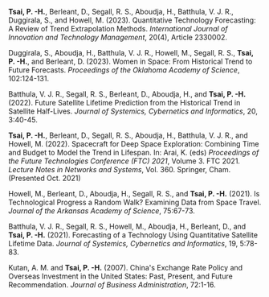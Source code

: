 
**Tsai, P. -H.**, Berleant, D., Segall, R. S., Aboudja, H., Batthula, V. J. R., Duggirala, S., and Howell, M. (2023). Quantitative Technology Forecasting: A Review of Trend Extrapolation Methods. *International Journal of Innovation and Technology Management*, 20(4), Article 2330002.

Duggirala, S., Aboudja, H., Batthula, V. J. R., Howell, M., Segall, R. S., **Tsai, P. -H.**, and Berleant, D. (2023). Women in Space: From Historical Trend to Future Forecasts. *Proceedings of the Oklahoma Academy of Science*, 102:124-131.

Batthula, V. J. R., Segall, R. S., Berleant, D., Aboudja, H., and **Tsai, P. -H.** (2022). Future Satellite Lifetime Prediction from the Historical Trend in Satellite Half-Lives. *Journal of Systemics, Cybernetics and Informatics*, 20, 3:40-45.

**Tsai, P. -H.**, Berleant, D., Segall, R. S., Aboudja, H., Batthula, V. J. R., and Howell, M. (2022). Spacecraft for Deep Space Exploration: Combining Time and Budget to Model the Trend in Lifespan. In: Arai, K. (eds) *Proceedings of the Future Technologies Conference (FTC) 2021*, Volume 3. FTC 2021. *Lecture Notes in Networks and Systems*, Vol. 360. Springer, Cham. (Presented Oct. 2021)

Howell, M., Berleant, D., Aboudja, H., Segall, R. S., and **Tsai, P. -H.** (2021). Is Technological Progress a Random Walk? Examining Data from Space Travel. *Journal of the Arkansas Academy of Science*, 75:67-73.

Batthula, V. J. R., Segall, R. S., Howell, M., Aboudja, H., Berleant, D., and **Tsai, P. -H.** (2021). Forecasting of a Technology Using Quantitative Satellite Lifetime Data. *Journal of Systemics, Cybernetics and Informatics*, 19, 5:78-83.

Kutan, A. M. and **Tsai, P. -H.** (2007). China's Exchange Rate Policy and Overseas Investment in the United States: Past, Present, and Future Recommendation. *Journal of Business Administration*, 72:1-16.
